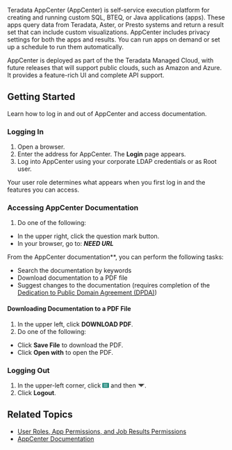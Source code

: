 Teradata AppCenter (AppCenter) is self-service execution platform for creating and running custom SQL, BTEQ, or Java applications (apps). These apps query data from Teradata, Aster, or Presto systems and return a result set that can include custom visualizations. AppCenter includes privacy settings for both the apps and results. You can run apps on demand or set up a schedule to run them automatically. 

AppCenter is deployed as part of the the Teradata Managed Cloud, with future releases that will support public clouds, such as Amazon and Azure. It provides a feature-rich UI and complete API support.

## Getting Started

Learn how to log in and out of AppCenter and access documentation.

### Logging In

1. Open a browser.
2. Enter the address for AppCenter. The **Login** page appears.
3. Log into AppCenter using your corporate LDAP credentials or as Root user. 

Your user role determines what appears when you first log in and the features you can access.

### Accessing AppCenter Documentation

1. Do one of the following:
 * In the upper right, click the question mark button.
 * In your browser, go to: **_NEED URL_**

From the AppCenter documentation**, you can perform the following tasks:

* Search the documentation by keywords
* Download documentation to a PDF file
* Suggest changes to the documentation (requires completion of the [Dedication to Public Domain Agreement (DPDA)](CONTRIBUTING-DOCUMENTATION.md))
 
#### Downloading Documentation to a PDF File

1. In the upper left, click **DOWNLOAD PDF**. 
2. Do one of the following: 
 * Click **Save File** to download the PDF.
 * Click **Open with** to open the PDF.

### Logging Out

1. In the upper-left corner, click ![menu button](/user-guide/images/menu-button.png) and then ![logout](/user-guide/images/logout.png).
2. Click **Logout**.

## Related Topics
* [User Roles, App Permissions, and Job Results Permissions](/user-guide/app-permission-user-role.md)
* [AppCenter Documentation](README.MD)
